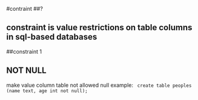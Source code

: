 #contraint
##?
## constraint is value restrictions on table columns in sql-based databases

##constraint 1
## NOT NULL
make value column table not allowed null
example:
``` create table peoples (name text, age int not null);```

